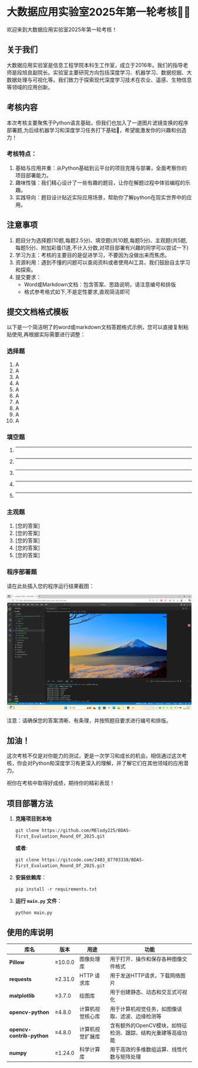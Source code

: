 # 大数据应用实验室2025年第一轮考核🤗✨

欢迎来到大数据应用实验室2025年第一轮考核！

## 关于我们

大数据应用实验室是信息工程学院本科生工作室，成立于2016年。我们的指导老师是段旭良副院长。实验室主要研究方向包括深度学习、机器学习、数据挖掘、大数据处理与可视化等。我们致力于探索现代深度学习技术在农业、遥感、生物信息等领域的应用创新。

## 考核内容

本次考核主要聚焦于Python语言基础，但我们也加入了一道图片滤镜变换的程序部署题,为后续机器学习和深度学习任务打下基础🥰，希望能激发你的兴趣和创造力！

### 考核特点：

1. 基础与应用并重：从Python基础到云平台的项目克隆与部署，全面考察你的项目部署能力。
2. 趣味性强：我们精心设计了一些有趣的题目，让你在解题过程中体验编程的乐趣。
3. 实践导向：题目设计贴近实际应用场景，帮助你了解python在现实世界中的应用。

## 注意事项

1. 题目分为选择题(10题,每题2.5分)、填空题(共10题,每题5分)、主观题(共5题,每题5分)、附加彩蛋(1道,不计入分数,对项目部署有兴趣的同学可以尝试一下)
2. 学习为主：考核的主要目的是促进学习，不要因为没做出来而焦虑。
3. 资源利用：遇到不懂的问题可以查阅资料或者使用AI工具，我们鼓励自主学习和探索。
4. 提交要求：
   - Word或Markdown文档：包含答案、思路说明，请注意编号和排版
   - 格式参考格式如下,不是定性要求,直观简洁即可

## 提交文档格式模板

以下是一个简洁明了的word或markdown文档答题格式示例，您可以直接复制粘贴使用,再根据实际需要进行调整：

### 选择题

1. A
2. A
3. A
4. A
5. A
6. A
7. A
8. A
9. A
10. A

### 填空题
1. _______________
2. _______________
3. _______________
4. _______________
5. _______________

### 主观题
1. [您的答案]
2. [您的答案]
3. [您的答案]
4. [您的答案]
5. [您的答案]

### 程序部署题
请在此处插入您的程序运行结果截图：

![程序运行结果截图](image.png)

注意：请确保您的答案清晰、有条理，并按照题目要求进行编号和排版。

## 加油！

这次考核不仅是对你能力的测试，更是一次学习和成长的机会。相信通过这次考核，你会对Python和深度学习有更深入的理解，并了解它们在其他领域的应用潜力。

祝你在考核中取得好成绩，期待你的精彩表现！

## 项目部署方法

1. **克隆项目到本地**
   ```
   git clone https://github.com/MElody225/BDAS-First_Evaluation_Round_Of_2025.git
   ```
   **或者**:
   ```
   git clone https://gitcode.com/2403_87703338/BDAS-First_Evaluation_Round_Of_2025.git
   ```
2. **安装依赖库**：
   ```
   pip install -r requirements.txt
   ```
3. **运行 `main.py` 文件**：
   ```
   python main.py
   ```

## 使用的库说明

| 库名 | 版本 | 用途 | 功能 |
|------|--------|--------|----------------|
| **Pillow** | ≥10.0.0 | 图像处理库 | 用于打开、操作和保存各种图像文件格式 |
| **requests** | ≥2.31.0 | HTTP 请求库 | 用于发送HTTP请求，下载网络图片 |
| **matplotlib** | ≥3.7.0 | 绘图库 | 用于创建静态、动态和交互式可视化 |
| **opencv-python** | ≥4.8.0 | 计算机视觉核心库 | 用于计算机视觉任务，如图像读取、滤波、边缘检测等 |
| **opencv-contrib-python** | ≥4.8.0 | 计算机视觉扩展库 | 含有额外的OpenCV模块，如特征检测、跟踪、结构光重建等高级功能 |
| **numpy** | ≥1.24.0 | 科学计算库 | 用于高效的多维数组运算、线性代数与矩阵处理 |


